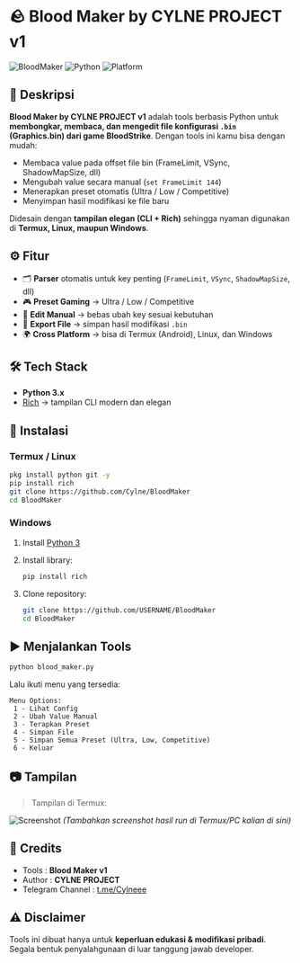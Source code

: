 # 🪨 Blood Maker by CYLNE PROJECT v1

![BloodMaker](https://img.shields.io/badge/Game-BloodStrike-red?style=for-the-badge)
![Python](https://img.shields.io/badge/Python-3.x-blue?style=for-the-badge)
![Platform](https://img.shields.io/badge/Platform-Termux%20%7C%20Linux%20%7C%20Windows-green?style=for-the-badge)



## 📖 Deskripsi

**Blood Maker by CYLNE PROJECT v1** adalah tools berbasis Python untuk **membongkar, membaca, dan mengedit file konfigurasi `.bin` (Graphics.bin) dari game BloodStrike**.
Dengan tools ini kamu bisa dengan mudah:

* Membaca value pada offset file bin (FrameLimit, VSync, ShadowMapSize, dll)
* Mengubah value secara manual (`set FrameLimit 144`)
* Menerapkan preset otomatis (Ultra / Low / Competitive)
* Menyimpan hasil modifikasi ke file baru

Didesain dengan **tampilan elegan (CLI + Rich)** sehingga nyaman digunakan di **Termux, Linux, maupun Windows**.



## ⚙️ Fitur

* 🗂️ **Parser** otomatis untuk key penting (`FrameLimit`, `VSync`, `ShadowMapSize`, dll)
* 🎮 **Preset Gaming** → Ultra / Low / Competitive
* 📝 **Edit Manual** → bebas ubah key sesuai kebutuhan
* 💾 **Export File** → simpan hasil modifikasi `.bin`
* 🌍 **Cross Platform** → bisa di Termux (Android), Linux, dan Windows



## 🛠️ Tech Stack

* **Python 3.x**
* [Rich](https://github.com/Textualize/rich) → tampilan CLI modern dan elegan



## 📲 Instalasi

### Termux / Linux

```bash
pkg install python git -y
pip install rich
git clone https://github.com/Cylne/BloodMaker
cd BloodMaker
```

### Windows

1. Install [Python 3](https://www.python.org/downloads/)
2. Install library:

   ```bash
   pip install rich
   ```
3. Clone repository:

   ```bash
   git clone https://github.com/USERNAME/BloodMaker
   cd BloodMaker
   ```



## ▶️ Menjalankan Tools

```bash
python blood_maker.py
```

Lalu ikuti menu yang tersedia:

```
Menu Options:
 1 - Lihat Config
 2 - Ubah Value Manual
 3 - Terapkan Preset
 4 - Simpan File
 5 - Simpan Semua Preset (Ultra, Low, Competitive)
 6 - Keluar
```



## 📷 Tampilan

> Tampilan di Termux:

![Screenshot](https://i.ibb.co/0h4W27K/termux-preview.png)
*(Tambahkan screenshot hasil run di Termux/PC kalian di sini)*



## 👑 Credits

* Tools : **Blood Maker v1**
* Author : **CYLNE PROJECT**
* Telegram Channel : [t.me/Cylneee](https://t.me/Cylneee)



## ⚠️ Disclaimer

Tools ini dibuat hanya untuk **keperluan edukasi & modifikasi pribadi**.
Segala bentuk penyalahgunaan di luar tanggung jawab developer.
